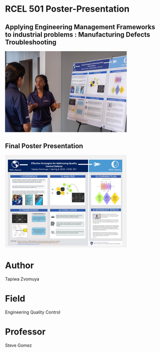# RCEL 501 Poster-Presentation
## Applying Engineering Management Frameworks to industrial problems : Manufacturing Defects Troubleshooting
<img src='Moonshot Poster Presentation.jpg' width=400>

## Final Poster Presentation
<img src='RCEL501_SP25_EML_Project_Tapiwa_Zvomuya.jpg' width=400>

# Author
Tapiwa Zvomuya
# Field
Engineering Quality Control
# Professor
Steve Gomez

